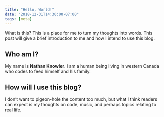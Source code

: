 ```yaml
---
title: "Hello, World!"
date: "2018-12-31T14:30:00-07:00"
tags: [meta]
---
```


What is this? This is a place for me to turn my thoughts into
words. This post will give a brief introduction to me and how I
intend to use this blog.

## Who am I?

My name is **Nathan Knowler**. I am a human being living in
western Canada who codes to feed himself and his family.

## How will I use this blog?

I don’t want to pigeon-hole the content too much, but what I
think readers can expect is my thoughts on code, music, and
perhaps topics relating to real life.
